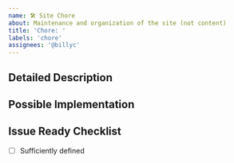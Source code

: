```yaml
---
name: 🛠️ Site Chore
about: Maintenance and organization of the site (not content)
title: 'Chore: '
labels: 'chore'
assignees: '@billyc'
---
```


<!--- Provide a general summary of the issue in the Title above -->

## Detailed Description
<!--- Provide a detailed description of the change or addition you are proposing -->

## Possible Implementation
<!--- Not obligatory, but suggest an idea for implementing addition or change -->

## Issue Ready Checklist
<!--- Needs to be fully checked-off in order to work on it -->

-[ ] Sufficiently defined  
